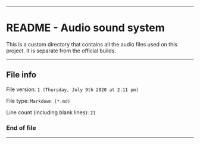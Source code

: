 
***

# README - Audio sound system

This is a custom directory that contains all the audio files used on this project. It is separate from the official builds.

***

## File info

File version: `1 (Thursday, July 9th 2020 at 2:11 pm)`

File type: `Markdown (*.md)`

Line count (including blank lines): `21`

### End of file

***
